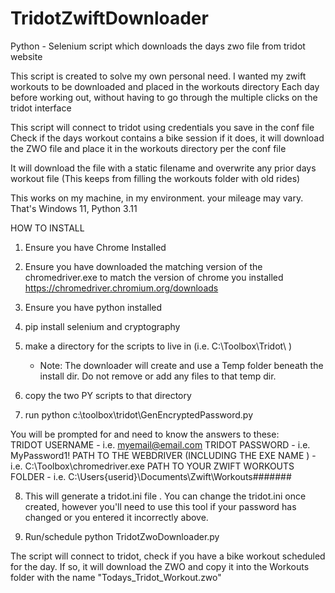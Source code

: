# TridotZwiftDownloader
Python - Selenium script which downloads the days zwo file from tridot website

This script is created to solve my own personal need. I wanted my zwift workouts to be downloaded and placed in the workouts directory
Each day before working out, without having to go through the multiple clicks on the tridot interface

This script will connect to tridot using credentials you save in the conf file
Check if the days workout contains a bike session
if it does, it will download the ZWO file and place it in the workouts directory per the conf file

It will download the file with a static filename and overwrite any prior days workout file (This keeps from filling the workouts folder with old rides)

This works on my machine, in my environment. your mileage may vary. That's Windows 11, Python 3.11

HOW TO INSTALL

1. Ensure you have Chrome Installed
2. Ensure you have downloaded the matching version of the chromedriver.exe to match the version of chrome you installed
https://chromedriver.chromium.org/downloads

3. Ensure you have python installed
4. pip install selenium and cryptography
5. make a directory for the scripts to live in (i.e. C:\Toolbox\Tridot\ ) 
   - Note: The downloader will create and use a Temp folder beneath the install dir. Do not remove or add any files to that temp dir. 
6. copy the two PY scripts to that directory
7. run python c:\toolbox\tridot\GenEncryptedPassword.py

  You will be prompted for and need to know the answers to these:  
  TRIDOT USERNAME - i.e. myemail@email.com
  TRIDOT PASSWORD - i.e. MyPassword1!
  PATH TO THE WEBDRIVER (INCLUDING THE EXE NAME ) - i.e. C:\Toolbox\chromedriver.exe 
  PATH TO YOUR ZWIFT WORKOUTS FOLDER - i.e. C:\Users\{userid}\Documents\Zwift\Workouts\#######

8. This will generate a tridot.ini file . You can change the tridot.ini once created, however you'll need to use this tool if your password has changed or you entered it incorrectly above. 

9. Run/schedule python TridotZwoDownloader.py 

The script will connect to tridot, check if you have a bike workout scheduled for the day. If so, it will download the ZWO and copy it into the Workouts folder with the name "Todays_Tridot_Workout.zwo" 



